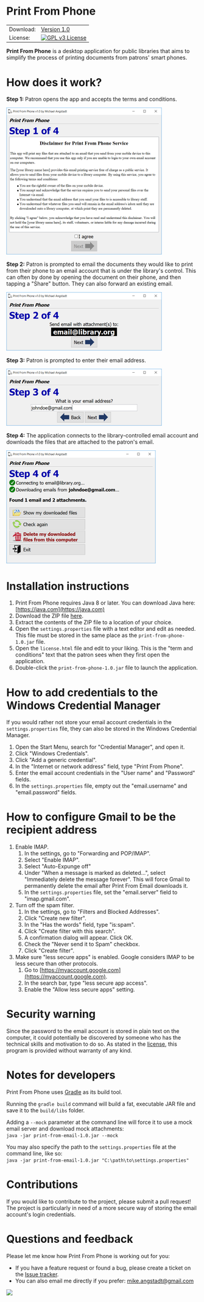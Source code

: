 # Print From Phone

|     |     |
| --- | --- |
| Download: | [Version 1.0](https://raw.githubusercontent.com/mangstadt/print-from-phone/master/downloads/print-from-phone-1.0.zip) |
| License: | [![GPL v3 License](https://img.shields.io/badge/license-GPL%20v3-blue.svg)](https://github.com/mangstadt/print-from-phone/blob/master/LICENSE.txt) |

**Print From Phone** is a desktop application for public libraries that aims to simplify the process of printing documents from patrons' smart phones.

# How does it work?

**Step 1:** Patron opens the app and accepts the terms and conditions.

![Step 1](https://raw.githubusercontent.com/mangstadt/print-from-phone/master/screenshots/step1.png)

**Step 2:** Patron is prompted to email the documents they would like to print from their phone to an email account that is under the library's control. This can often by done by opening the document on their phone, and then tapping a "Share" button. They can also forward an existing email.

![Step 2](https://raw.githubusercontent.com/mangstadt/print-from-phone/master/screenshots/step2.png)

**Step 3:** Patron is prompted to enter their email address.

![Step 3](https://raw.githubusercontent.com/mangstadt/print-from-phone/master/screenshots/step3.png)

**Step 4:** The application connects to the library-controlled email account and downloads the files that are attached to the patron's email.

![Step 4](https://raw.githubusercontent.com/mangstadt/print-from-phone/master/screenshots/step4.png)

# Installation instructions

1. Print From Phone requires Java 8 or later. You can download Java here: [https://java.com](https://java.com)
1. Download the ZIP file [here](https://raw.githubusercontent.com/mangstadt/print-from-phone/master/downloads/print-from-phone-1.0.zip).
1. Extract the contents of the ZIP file to a location of your choice.
1. Open the `settings.properties` file with a text editor and edit as needed. This file must be stored in the same place as the `print-from-phone-1.0.jar` file.
1. Open the `license.html` file and edit to your liking. This is the "term and conditions" text that the patron sees when they first open the application.
1. Double-click the `print-from-phone-1.0.jar` file to launch the application.

# How to add credentials to the Windows Credential Manager

If you would rather not store your email account credentials in the `settings.properties` file, they can also be stored in the Windows Credential Manager.

1. Open the Start Menu, search for "Credential Manager", and open it.
1. Click "Windows Credentials".
1. Click "Add a generic credential".
1. In the "Internet or network address" field, type "Print From Phone".
1. Enter the email account credentials in the "User name" and "Password" fields.
1. In the `settings.properties` file, empty out the "email.username" and "email.password" fields.

# How to configure Gmail to be the recipient address

1. Enable IMAP.
    1. In the settings, go to "Forwarding and POP/IMAP".
    1. Select "Enable IMAP".
    1. Select "Auto-Expunge off"
    1. Under "When a message is marked as deleted...", select "Immediately delete the message forever". This will force Gmail to permanently delete the email after Print From Email downloads it.
    1. In the `settings.properties` file, set the "email.server" field to "imap.gmail.com".
1. Turn off the spam filter.
    1. In the settings, go to "Filters and Blocked Addresses".
    1. Click "Create new filter".
    1. In the "Has the words" field, type "is:spam".
    1. Click "Create filter with this search".
    1. A confirmation dialog will appear. Click OK.
    1. Check the "Never send it to Spam" checkbox.
    1. Click "Create filter".
1. Make sure "less secure apps" is enabled. Google considers IMAP to be less secure than other protocols.
    1. Go to [https://myaccount.google.com](https://myaccount.google.com).
    1. In the search bar, type "less secure app access".
    1. Enable the "Allow less secure apps" setting.

# Security warning

Since the password to the email account is stored in plain text on the computer, it could potentially be discovered by someone who has the technical skills and motivation to do so. As stated in the [license](https://github.com/mangstadt/print-from-phone/blob/master/LICENSE.txt), this program is provided without warranty of any kind.

# Notes for developers

Print From Phone uses [Gradle](https://gradle.org/) as its build tool.

Running the `gradle build` command will build a fat, executable JAR file and save it to the `build/libs` folder.

Adding a `--mock` parameter at the command line will force it to use a mock email server and download mock attachments:  
`java -jar print-from-email-1.0.jar --mock`

You may also specify the path to the `settings.properties` file at the command line, like so:  
`java -jar print-from-email-1.0.jar "C:\path\to\settings.properties"`

# Contributions

If you would like to contribute to the project, please submit a pull request! The project is particularly in need of a more secure way of storing the email account's login credentials.

# Questions and feedback

Please let me know how Print From Phone is working out for you:

 * If you have a feature request or found a bug, please create a ticket on the [Issue tracker](https://github.com/mangstadt/print-from-phone/issues).
 * You can also email me directly if you prefer: [mike.angstadt@gmail.com](mailto:mike.angstadt@gmail.com)

[![](https://www.paypalobjects.com/en_US/i/btn/btn_donateCC_LG.gif)](https://www.paypal.com/cgi-bin/webscr?cmd=_donations&business=8CEN7MPKRBKU6&lc=US&item_name=Michael%20Angstadt&item_number=Email%20Print&currency_code=USD&bn=PP%2dDonationsBF%3abtn_donateCC_LG%2egif%3aNonHosted)
